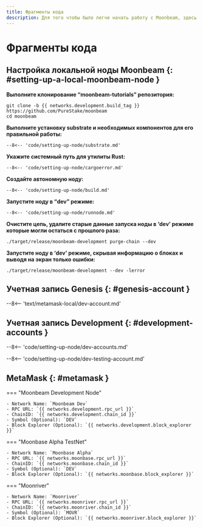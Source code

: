 ```yaml
---
title: Фрагменты кода
description: Для того чтобы было легче начать работу с Moonbeam, здесь приведены фрагменты кода для каждого из созданных нами учебных пособий.
---
```


# Фрагменты кода

## Настройка локальной ноды Moonbeam {: #setting-up-a-local-moonbeam-node } 

**Выполните клонирование “moonbeam-tutorials” репозитория:**

```
git clone -b {{ networks.development.build_tag }} https://github.com/PureStake/moonbeam
cd moonbeam
```

**Выполните установку substrate и необходимых компонентов для его правильной работы:**

```
--8<-- 'code/setting-up-node/substrate.md'
```

**Укажите системный путь для утилиты Rust:**

```
--8<-- 'code/setting-up-node/cargoerror.md'
```

**Создайте автономную ноду:**

```
--8<-- 'code/setting-up-node/build.md'
```

**Запустите ноду в “dev” режиме:**

```
--8<-- 'code/setting-up-node/runnode.md'
```

**Очистите цепь, удалите старые данные запуска ноды в ‘dev’ режиме которые могли остаться с прошлого раза:**

```
./target/release/moonbeam-development purge-chain --dev
```

**Запустите ноду в ‘dev’ режиме, скрывая информацию о блоках и выводя на экран только ошибки:**

```
./target/release/moonbeam-development --dev -lerror
```

## Учетная запись Genesis {: #genesis-account } 

--8<-- 'text/metamask-local/dev-account.md'

## Учетная запись Development {: #development-accounts } 

--8<-- 'code/setting-up-node/dev-accounts.md'

--8<-- 'code/setting-up-node/dev-testing-account.md'

## MetaMask {: #metamask } 

=== "Moonbeam Development Node"

    - Network Name: `Moonbeam Dev`
    - RPC URL: `{{ networks.development.rpc_url }}`
    - ChainID: `{{ networks.development.chain_id }}`
    - Symbol (Optional): `DEV`
    - Block Explorer (Optional): `{{ networks.development.block_explorer }}`

=== "Moonbase Alpha TestNet"

    - Network Name: `Moonbase Alpha`
    - RPC URL: `{{ networks.moonbase.rpc_url }}`
    - ChainID: `{{ networks.moonbase.chain_id }}`
    - Symbol (Optional): `DEV`
    - Block Explorer (Optional): `{{ networks.moonbase.block_explorer }}`

=== "Moonriver"

    - Network Name: `Moonriver`
    - RPC URL: `{{ networks.moonriver.rpc_url }}`
    - ChainID: `{{ networks.moonriver.chain_id }}`
    - Symbol (Optional): `MOVR`
    - Block Explorer (Optional): `{{ networks.moonriver.block_explorer }}`